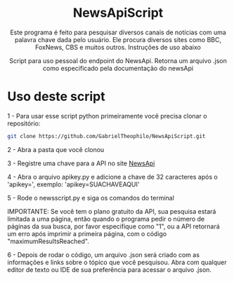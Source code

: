 <h1 align="center"> NewsApiScript</h1>
<p align="center">Este programa é feito para pesquisar diversos canais de notícias com uma palavra chave dada pelo usuário. Ele procura diversos sites como BBC, FoxNews, CBS e muitos outros. Instruções de uso abaixo</p>
<p align="center">Script para uso pessoal do endpoint do NewsApi. Retorna um arquivo .json como especificado pela documentação do newsApi</p>


# Uso deste script
1 - Para usar esse script python primeiramente você precisa clonar o repositório: 
```bash
git clone https://github.com/GabrielTheophilo/NewsApiScript.git
```

2 - Abra a pasta que você clonou

3 - Registre uma chave para a API no site [NewsApi](https://newsapi.org/)

4 - Abra o arquivo apikey.py e adicione a chave de 32 caracteres após o 'apikey=', exemplo: 'apikey=SUACHAVEAQUI'

5 - Rode o newsscript.py e siga os comandos do terminal

IMPORTANTE: Se você tem o plano gratuito da API, sua pesquisa estará limitada a uma página, então quando o programa pedir o número de páginas da sua busca, por favor especifique como "1", ou a API retornará um erro após imprimir a primeira página, com o código "maximumResultsReached".

6 - Depois de rodar o código, um arquivo .json será criado com as informações e links sobre o tópico que você pesquisou. Abra com qualquer editor de texto ou IDE de sua preferência para acessar o arquivo .json.


